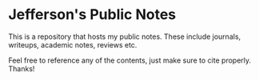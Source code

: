 # Jefferson's Public Notes

This is a repository that hosts my public notes. These include journals, writeups, academic notes, reviews etc. 

Feel free to reference any of the contents, just make sure to cite properly. Thanks!
